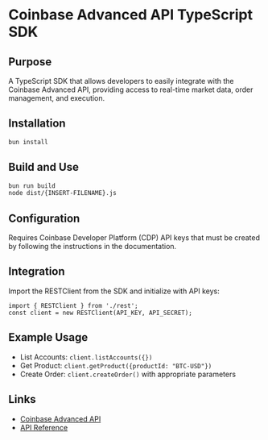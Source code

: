 # Coinbase Advanced API TypeScript SDK

## Purpose

A TypeScript SDK that allows developers to easily integrate with the Coinbase Advanced API, providing access to real-time market data, order management, and execution.

## Installation

```bash
bun install
```

## Build and Use

```bash
bun run build
node dist/{INSERT-FILENAME}.js
```

## Configuration

Requires Coinbase Developer Platform (CDP) API keys that must be created by following the instructions in the documentation.

## Integration

Import the RESTClient from the SDK and initialize with API keys:

```
import { RESTClient } from './rest';
const client = new RESTClient(API_KEY, API_SECRET);
```

## Example Usage

- List Accounts: `client.listAccounts({})`
- Get Product: `client.getProduct({productId: "BTC-USD"})`
- Create Order: `client.createOrder()` with appropriate parameters

## Links

- [Coinbase Advanced API](https://docs.cdp.coinbase.com/advanced-trade/docs/welcome)
- [API Reference](https://docs.cdp.coinbase.com/advanced-trade/reference/)
